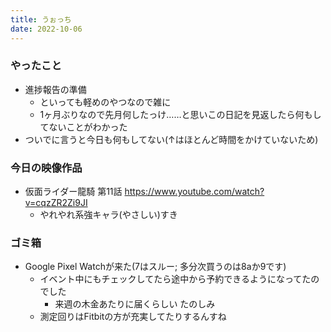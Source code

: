 ```yaml
---
title: うぉっち
date: 2022-10-06
---
```


### やったこと
+ 進捗報告の準備
  + といっても軽めのやつなので雑に
  + 1ヶ月ぶりなので先月何したっけ……と思いこの日記を見返したら何もしてないことがわかった
+ ついでに言うと今日も何もしてない(↑はほとんど時間をかけていないため)

### 今日の映像作品
+ 仮面ライダー龍騎 第11話 <https://www.youtube.com/watch?v=cqzZR2Zi9JI>
  + やれやれ系強キャラ(やさしい)すき

### ゴミ箱
+ Google Pixel Watchが来た(7はスルー; 多分次買うのは8aか9です)
  + イベント中にもチェックしてたら途中から予約できるようになってたのでした
    + 来週の木金あたりに届くらしい たのしみ
  + 測定回りはFitbitの方が充実してたりするんすね
